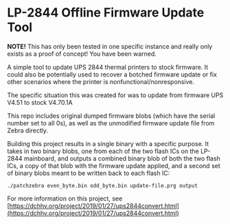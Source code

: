 LP-2844 Offline Firmware Update Tool
===================================

**NOTE!** This has only been tested in one specific instance and really only exists as a proof of concept! You have been warned.


A simple tool to update UPS 2844 thermal printers to stock firmware. It could also be potentially used to recover a botched firmware update or fix other scenarios where the printer is nonfunctional/nonresponsive.

The specific situation this was created for was to update from firmware UPS V4.51 to stock V4.70.1A

This repo includes original dumped firmware blobs (which have the serial number set to all 0s), as well as the unmodified firmware update file from Zebra directly.

Building this project results in a single binary with a specific purpose. It takes in two binary blobs, one from each of the two flash ICs on the LP-2844 mainboard, and outputs a combined binary blob of both the two flash ICs, a copy of that blob with the firmware update applied, and a second set of binary blobs meant to be written back to each flash IC:

```
./patchzebra even_byte.bin odd_byte.bin update-file.prg output
```

For more information on this project, see [https://dchhv.org/project/2019/01/27/ups2844convert.html](https://dchhv.org/project/2019/01/27/ups2844convert.html)
